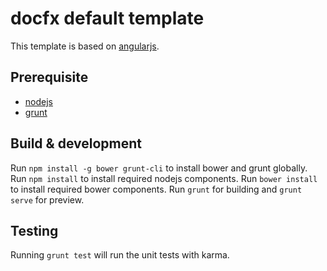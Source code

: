 # docfx default template
This template is based on [angularjs](https://angularjs.org/).

## Prerequisite
* [nodejs](https://nodejs.org/)
* [grunt](http://gruntjs.com/)

## Build & development
Run `npm install -g bower grunt-cli` to install bower and grunt globally.
Run `npm install` to install required nodejs components.
Run `bower install` to install required bower components.
Run `grunt` for building and `grunt serve` for preview.

## Testing
Running `grunt test` will run the unit tests with karma.